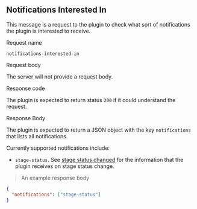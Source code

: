 ## Notifications Interested In

This message is a request to the plugin to check what sort of notifications the plugin is interested to receive.


<p class='request-name-heading'>Request name</p>

`notifications-interested-in`

<p class='request-body-heading'>Request body</p>

The server will not provide a request body.

<p class='response-code-heading'>Response code</p>

The plugin is expected to return status `200` if it could understand the request.

<p class='response-body-heading'>Response Body</p>

The plugin is expected to return a JSON object with the key `notifications` that lists all notifications.

Currently supported notifications include:

* `stage-status`. See [stage status changed](#stage-status-changed) for the information that the plugin receives on stage status change.

> An example response body

```json
{
  "notifications": ["stage-status"]
}
```
